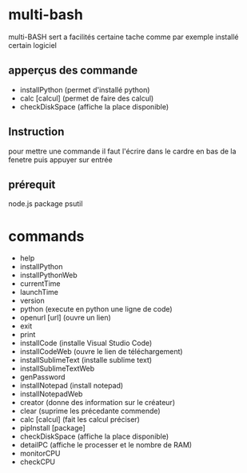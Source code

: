 # multi-bash
multi-BASH sert a facilités certaine tache comme par exemple installé certain logiciel

## apperçus des commande
- installPython (permet d'installé python)
- calc [calcul] (permet de faire des calcul)
- checkDiskSpace (affiche la place disponible)

## Instruction
pour mettre une commande il faut l'écrire dans le cardre en bas de la fenetre puis appuyer sur entrée

## prérequit
node.js
package psutil

# commands
- help
- installPython
- installPythonWeb
- currentTime
- launchTime
- version
- python (execute en python une ligne de code)
- openurl [url] (ouvre un lien)
- exit
- print
- installCode (installe Visual Studio Code)
- installCodeWeb (ouvre le lien de téléchargement)
- installSublimeText (installe sublime text)
- installSublimeTextWeb
- genPassword
- installNotepad (install notepad)
- installNotepadWeb
- creator (donne des information sur le créateur)
- clear (suprime les précedante commende)
- calc [calcul] (fait les calcul préciser)
- pipInstall [package]
- checkDiskSpace (affiche la place disponible)
- detailPC (affiche le processer et le nombre de RAM)
- monitorCPU
- checkCPU
